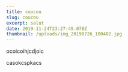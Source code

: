 ```yaml
---
title: coucou
slug: coucou
excerpt: salut
date: 2019-11-24T23:27:49.078Z
thumbnail: /uploads/img_20190726_100402.jpg
---
```

ocoicoihjcdjoic

casokcspkacs
